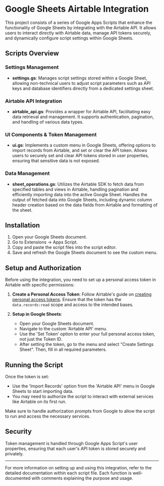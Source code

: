 # Google Sheets Airtable Integration

This project consists of a series of Google Apps Scripts that enhance the functionality of Google Sheets by integrating with the Airtable API. It allows users to interact directly with Airtable data, manage API tokens securely, and dynamically configure script settings within Google Sheets.

## Scripts Overview

### Settings Management
- **settings.gs**: Manages script settings stored within a Google Sheet, allowing non-technical users to adjust script parameters such as API keys and database identifiers directly from a dedicated settings sheet.

### Airtable API Integration
- **airtable_api.gs**: Provides a wrapper for Airtable API, facilitating easy data retrieval and management. It supports authentication, pagination, and handling of various data types.

### UI Components & Token Management
- **ui.gs**: Implements a custom menu in Google Sheets, offering options to import records from Airtable, and set or clear the API token. Allows users to securely set and clear API tokens stored in user properties, ensuring that sensitive data is not exposed.
  
### Data Management
- **sheet_operations.gs**: Utilizes the Airtable SDK to fetch data from specified tables and views in Airtable, handling pagination and efficiently importing data into the active Google Sheet. Handles the output of fetched data into Google Sheets, including dynamic
 column header creation based on the data fields from Airtable and formatting of the sheet.

## Installation
1. Open your Google Sheets document.
2. Go to Extensions -> Apps Script.
3. Copy and paste the script files into the script editor.
4. Save and refresh the Google Sheets document to see the custom menu.

## Setup and Authorization

Before using the integration, you need to set up a personal access token in Airtable with specific permissions:

1. **Create a Personal Access Token**: Follow Airtable's guide on [creating personal access tokens](https://support.airtable.com/docs/creating-personal-access-tokens). Ensure that the token has the `data.records:read` scope and access to the intended bases.

2. **Setup in Google Sheets**:
   - Open your Google Sheets document.
   - Navigate to the custom 'Airtable API' menu.
   - Use the 'Set Token' option to enter your full personal access token, not just the Token ID.
   - After setting the token, go to the menu and select "Create Settings Sheet". Then, fill in all required parameters.

## Running the Script

Once the token is set:
- Use the 'Import Records' option from the 'Airtable API' menu in Google Sheets to start importing data.
- You may need to authorize the script to interact with external services like Airtable on its first run.

Make sure to handle authorization prompts from Google to allow the script to run and access the necessary services.


## Security

Token management is handled through Google Apps Script's user properties, ensuring that each user's API token is stored securely and privately.

---

For more information on setting up and using this integration, refer to the detailed documentation within each script file. Each function is well-documented with comments explaining the purpose and usage.
